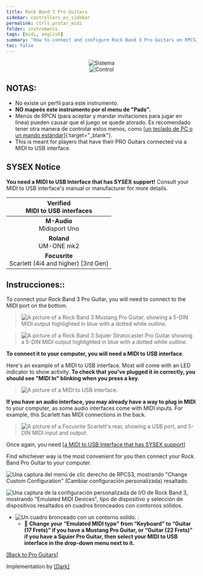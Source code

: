 ```yaml
---
title: Rock Band 3 Pro Guitars
sidebar: controllers_es_sidebar
permalink: ctrls_protar_midi
folder: instruments
tags: [midi, english]
summary: "How to connect and configure Rock Band 3 Pro Guitars on RPCS3."
toc: false
---
```


<div align="center"> <img src="https://carlmylo.github.io/docu-rpcs3/images/instruments/plat/midi.png" alt="Sistema" title="Sistema"></div>

<div align="center"> <img src="https://carlmylo.github.io/docu-rpcs3/images/instruments/cont/rbprotar.png" alt="Control" title="Control"></div>

## NOTAS:

* No existe un perfil para este instrumento.
* **NO mapeés este instrumento por el menu de "Pads".**
* Menús de RPCN (para aceptar y mandar invitaciones para jugar en linea) pueden causar que el juego se quede atorado. Es recomendado tener otra manera de controlar estos menos, como [[un teclado de PC o un mando estándar]](https://carlmylo.github.io/docu-rpcs3/ctrls_pads_es){:target="_blank"}.
* This is meant for players that have their PRO Guitars connected via a MIDI to USB interface.

## SYSEX Notice

**You need a MIDI to USB Interface that has SYSEX support!** Consult your MIDI to USB interface's manual or manufacturer for more details.

| Verified <br> MIDI to USB interfaces |
|:------------------:|
| **M-Audio** <br> Midisport Uno |
| **Roland** <br> UM-ONE mk2 |
| **Focusrite** <br> Scarlett (4i4 and higher) [3rd Gen] |

## Instrucciones::

To connect your Rock Band 3 Pro Guitar, you will need to connect to the MIDI port on the bottom.

>![A picture of a Rock Band 3 Mustang Pro Guitar, showing a 5-DIN MIDI output highlighted in blue with a dotted white outline.](https://carlmylo.github.io/docu-rpcs3/images/midi/midimustang.png "Rock Band Mustang Pro Guitar")  

>![A picture of a Rock Band 3 Squier Stratocaster Pro Guitar showing a 5-DIN MIDI output highlighted in blue with a dotted white outline.](https://carlmylo.github.io/docu-rpcs3/images/midi/midisquier.png "Rock Band Squier Stratocaster Pro Guitar")  

**To connect it to your computer, you will need a MIDI to USB interface**.

Here's an example of a MIDI to USB interface. Most will come with an LED indicator to show activity. **To check that you've plugged it in correctly, you should see "MIDI In" blinking when you press a key**. 

>![A picture of a MIDI to USB interface.](https://carlmylo.github.io/docu-rpcs3/images/midi/miditousb.png "MIDI to USB interface")  

**If you have an audio interface, you may already have a way to plug in MIDI** to your computer, as some audio interfaces come with MIDI inputs. For example, this Scarlett has MIDI connections in the back.  
>![A picture of a Focusrite Scarlett's rear, showing a USB port, and 5-DIN MIDI input and output.](https://carlmylo.github.io/docu-rpcs3/images/midi/midifs.png "Focusrite Scarlett MIDI in/out") 

Once again, you need [[a MIDI to USB Interface that has SYSEX support]](#sysex-notice)

Find whichever way is the most convenient for you then connect your Rock Band Pro Guitar to your computer.

![Una captura del menú de clic derecho de RPCS3, mostrando "Change Custom Configuration" (Cambiar configuración personalizada) resaltado.](https://carlmylo.github.io/docu-rpcs3/images/cust/rpcs3customconfigchange.png "Change Custom Configuration")

![Una captura de la configuración personalizada de I/O de Rock Band 3, mostrando "Emulated MIDI Devices", tipo de dispositivo y selección de dispositivos resaltados en cuadros bronceados con contornos sólidos.](https://carlmylo.github.io/docu-rpcs3/images/cust/io.png "I/O")

* ![Un cuadro bronceado con un contorno solido.](https://carlmylo.github.io/docu-rpcs3/images/cust/smalltan.png "Un cuadrado bronceado.") :
	* 🎸 **Change your “Emulated MIDI type” from “Keyboard” to “Guitar (17 Frets)” if you have a Mustang Pro Guitar, or “Guitar (22 Frets)” if you have a Squier Pro Guitar, then select your MIDI to USB interface in the drop-down menu next to it.**

[[Back to Pro Guitars]](https://carlmylo.github.io/docu-rpcs3/ctrls_protars)

Implementation by [[Dark]](https://dark.ski/)